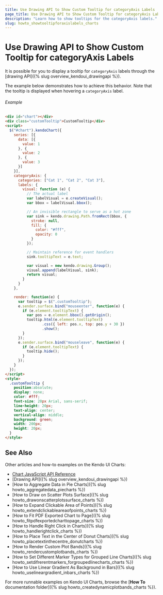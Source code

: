 ```yaml
---
title: Use Drawing API to Show Custom Tooltip for categoryAxis Labels
page_title: Use Drawing API to Show Custom Tooltip for categoryAxis Labels | Kendo UI Charts
description: "Learn how to show tooltips for the categoryAxis labels."
slug: howto_showtooltipforaxislabels_charts
---
```


# Use Drawing API to Show Custom Tooltip for categoryAxis Labels

It is possible for you to display a tooltip for `categoryAxis` labels through the [drawing API]({% slug overview_kendoui_drawingapi %}).

The example below demonstrates how to achieve this behavior. Note that the tooltip is displayed when hovering a `categoryAxis` label.

###### Example

```html
<div id="chart"></div>
<div class="customTooltip">CustomTooltip</div>
<script>
  $("#chart").kendoChart({
    series: [{
      data: [{
        value: 1
      }, {
        value: 2
      }, {
        value: 3
      }]
    }],
    categoryAxis: {
      categories: ["Cat 1", "Cat 2", "Cat 3"],
      labels: {
        visual: function (e) {
          // The actual label
          var labelVisual = e.createVisual();
          var bbox = labelVisual.bbox();

          // An invisible rectangle to serve as a hot zone
          var sink = kendo.drawing.Path.fromRect(bbox, {
            stroke: null,
            fill: {
              color: "#fff",
              opacity: 0
            }
          });

          // Maintain reference for event handlers
          sink.tooltipText = e.text;

          var visual = new kendo.drawing.Group();
          visual.append(labelVisual, sink);
          return visual;
        }
      }
    },

    render: function(e) {
      var tooltip = $(".customTooltip");
      e.sender.surface.bind("mouseenter", function(e) {
        if (e.element.tooltipText) {
          var pos = e.element.bbox().getOrigin();
          tooltip.html(e.element.tooltipText)
                 .css({ left: pos.x, top: pos.y + 30 })
                 .show();
        }
      });
      e.sender.surface.bind("mouseleave", function(e) {
        if (e.element.tooltipText) {
          tooltip.hide();
        }
      });
    }
  });
</script>
<style>
  .customTooltip {
    position:absolute;
    display: none;
    color: #fff;
    font-size: 20px Arial, sans-serif;
    line-height: 20px;
    text-align: center;
    vertical-align: middle;
    background: green;
    width: 200px;
    height: 20px;
  }
</style>
```

## See Also

Other articles and how-to examples on the Kendo UI Charts:

* [Chart JavaScript API Reference](/api/javascript/dataviz/ui/chart)
* [Drawing API]({% slug overview_kendoui_drawingapi %})
* [How to Aggregate Data in Pie Charts]({% slug howto_aggregatedata_piecharts %})
* [How to Draw on Scatter Plots Surface]({% slug howto_drawonscatterplotssurface_charts %})
* [How to Expand Clickable Area of Points]({% slug howto_extendclickableareaofpoints_charts %})
* [How to Fit PDF Exported Chart to Page]({% slug howto_fitpdfexportedcharttopage_charts %})
* [How to Handle Right Click in Charts]({% slug howto_handlerightclick_charts %})
* [How to Place Text in the Center of Donut Charts]({% slug howto_placetextinthecentre_donutcharts %})
* [How to Render Custom Plot Bands]({% slug howto_rendercustomplotbands_charts %})
* [How to Set Different Marker Types for Grouped Line Charts]({% slug howto_setdifrerentmarkers_forgroupedlinecharts_charts %})
* [How to Use Linear Gradient As Background in Bars]({% slug howto_uselineargradient_inbars_charts %})

For more runnable examples on Kendo UI Charts, browse the [**How To** documentation folder]({% slug howto_createdynamicplotbands_charts %}).
